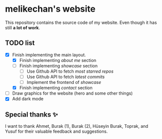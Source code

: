 # melikechan's website

This repository contains the source code of my website. Even though it has still **a lot of work**.

## TODO list

- [x] Finish implementing the main layout.
  - [x] Finish implementing _about me_ section
  - [ ] Finish implementing _showcase_ section
    - [ ] Use Github API to fetch _most starred repos_
    - [ ] Use Github API to fetch _latest commits_
    - [ ] Implement the frontend of _showcase_
  - [x] Finish implementing _contact_ section
- [ ] Draw graphics for the website (hero and some other things)
- [x] Add dark mode

## Special thanks ✨

I want to thank Ahmet, Burak (1), Burak (2), Hüseyin Burak, Toprak, and Yusuf for their valuable feedback and suggestions.

